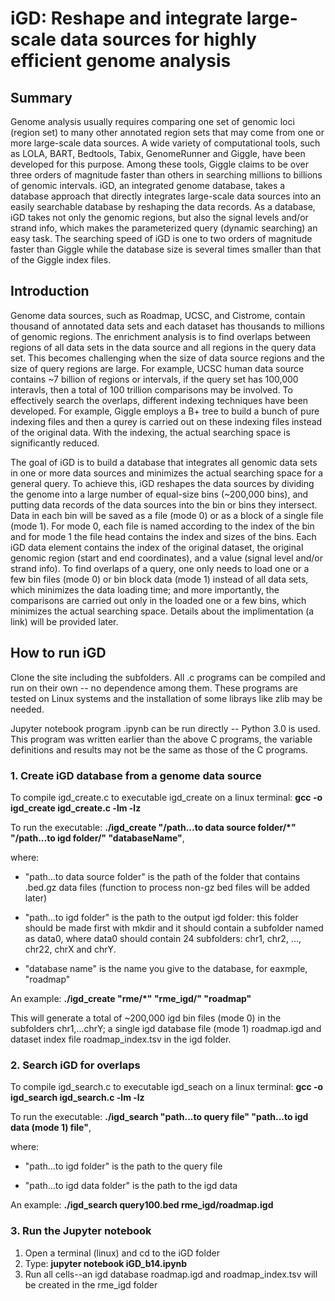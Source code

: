 # iGD: Reshape and integrate large-scale data sources for highly efficient genome analysis

## Summary
Genome analysis usually requires comparing one set of genomic loci (region set) to many other annotated region sets that may come from one or more large-scale data sources. A wide variety of computational tools, such as LOLA, BART, Bedtools, Tabix, GenomeRunner and Giggle, have been developed for this purpose. Among these tools, Giggle claims to be over three orders of magnitude faster than others in searching millions to billions of genomic intervals. iGD, an integrated genome database, takes a database approach that directly integrates large-scale data sources into an easily searchable database by reshaping the data records. As a database, iGD takes not only the genomic regions, but also the signal levels and/or strand info, which makes the parameterized query (dynamic searching) an easy task. The searching speed of iGD is one to two orders of magnitude faster than Giggle while the database size is several times smaller than that of the Giggle index files. 


## Introduction
Genome data sources, such as Roadmap, UCSC, and Cistrome, contain thousand of annotated data sets and each dataset has thousands to millions of genomic regions. 
The enrichment analysis is to find overlaps between regions of all data sets in the data source and all regions in the query data set. This becomes challenging when the size of data source regions and the size of query regions are large. For example, UCSC human data source contains ~7 billion of regions or intervals, if the query set has 100,000 interavls, then a total of 100 trillion comparisons may be involved. To effectively search the overlaps, different indexing techniques have been developed. For example, Giggle employs a B+ tree to build a bunch of pure indexing files and then a qurey is carried out on these indexing files instead of the original data. With the indexing, the actual searching space is significantly reduced.
 
The goal of iGD is to build a database that integrates all genomic data sets in one or more data sources and minimizes the actual searching space for a general query. To achieve this, iGD reshapes the data sources by dividing the genome into a large number of equal-size bins (~200,000 bins), and putting data records of the data sources into the bin or bins they intersect. Data in each bin will be saved as a file (mode 0) or as a block of a single file (mode 1). For mode 0, each file is named according to the index of the bin and for mode 1 the file head contains the index and sizes of the bins. Each iGD data element contains the index of the original dataset, the original genomic region (start and end coordinates), and a value (signal level and/or strand info). To find overlaps of a query, one only needs to load one or a few bin files (mode 0) or bin block data (mode 1) instead of all data sets, which minimizes the data loading time; and more importantly, the comparisons are carried out only in the loaded one or a few bins, which minimizes the actual searching space. Details about the implimentation (a link) will be provided later. 
 

## How to run iGD
Clone the site including the subfolders. All .c programs can be compiled and run on their own -- no dependence among them. These programs are tested on Linux systems and the installation of some librays like zlib may be needed.

Jupyter notebook program .ipynb can be run directly -- Python 3.0 is used. This program was written earlier than the above C programs, the variable definitions and results may not be the same as those of the C programs.


### 1. Create iGD database from a genome data source
To compile igd_create.c to executable igd_create on a linux terminal: 
	**gcc -o igd_create igd_create.c -lm -lz**

To run the executable: **./igd_create "/path...to data source folder/*" "/path...to igd folder/" "databaseName"**, 

where:

- "path...to data source folder" is the path of the folder that contains .bed.gz data files (function to process non-gz bed files will be added later)

- "path...to igd folder" is the path to the output igd folder: this folder should be made first with mkdir and it should contain a subfolder named as data0, where data0 should contain 24 subfolders: chr1, chr2, ..., chr22, chrX and chrY.

- "database name" is the name you give to the database, for eaxmple, "roadmap"

An example:
	**./igd_create "rme/*" "rme_igd/" "roadmap"**

This will generate a total of ~200,000 igd bin files (mode 0) in the subfolders chr1,...chrY; a single igd database file (mode 1) roadmap.igd and dataset index file roadmap_index.tsv in the igd folder.


### 2. Search iGD for overlaps
To compile igd_search.c to executable igd_seach on a linux terminal:
	**gcc -o igd_search igd_search.c -lm -lz**

To run the executable: **./igd_search "path...to query file" "path...to igd data (mode 1) file"**, 

where:

- "path...to igd folder" is the path to the query file

- "path...to igd data folder" is the path to the igd data


An example:
	**./igd_search query100.bed rme_igd/roadmap.igd**


### 3. Run the Jupyter notebook
  1. Open a terminal (linux) and cd to the iGD folder 
  2. Type: **jupyter notebook iGD_b14.ipynb**
  3. Run all cells--an igd database roadmap.igd and roadmap_index.tsv will be created in the rme_igd folder
